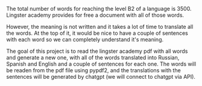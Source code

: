 The total number of words for reaching the level B2 of a language is 3500.
Lingster academy provides for free a document with all of those words.

However, the meaning is not written and it takes a lot of time to translate all the words.
At the top of it, it would be nice to have a couple of sentences with each word so we can completely understand it's meaning.

The goal of this project is to read the lingster academy pdf with all words and generate a new one, with all of the words translated into Russian, Spanish and English
and a couple of sentences for each one.
The words will be readen from the pdf file using pypdf2, and the translations with the sentences will be generated by chatgpt (we will connect to chatgpt via API).
